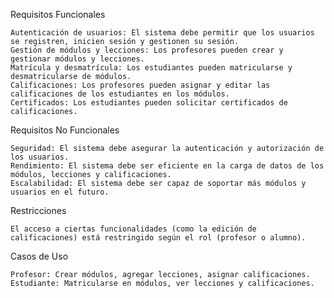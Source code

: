 Requisitos Funcionales

    Autenticación de usuarios: El sistema debe permitir que los usuarios se registren, inicien sesión y gestionen su sesión.
    Gestión de módulos y lecciones: Los profesores pueden crear y gestionar módulos y lecciones.
    Matrícula y desmatrícula: Los estudiantes pueden matricularse y desmatricularse de módulos.
    Calificaciones: Los profesores pueden asignar y editar las calificaciones de los estudiantes en los módulos.
    Certificados: Los estudiantes pueden solicitar certificados de calificaciones.

Requisitos No Funcionales

    Seguridad: El sistema debe asegurar la autenticación y autorización de los usuarios.
    Rendimiento: El sistema debe ser eficiente en la carga de datos de los módulos, lecciones y calificaciones.
    Escalabilidad: El sistema debe ser capaz de soportar más módulos y usuarios en el futuro.

Restricciones

    El acceso a ciertas funcionalidades (como la edición de calificaciones) está restringido según el rol (profesor o alumno).

Casos de Uso

    Profesor: Crear módulos, agregar lecciones, asignar calificaciones.
    Estudiante: Matricularse en módulos, ver lecciones y calificaciones.
